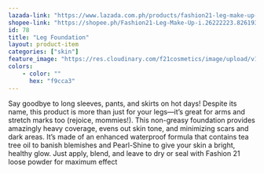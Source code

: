 ```yaml
---
lazada-link: "https://www.lazada.com.ph/products/fashion21-leg-make-up-i254102506-s349011994.html?spm=a2o4l.seller.list.16.5de16cc92qZHAW&mp=1"
shopee-link: "https://shopee.ph/Fashion21-Leg-Make-Up-i.26222223.826193988"
id: 78
title: "Leg Foundation"
layout: product-item
categories: ["skin"]
feature_image: "https://res.cloudinary.com/f21cosmetics/image/upload/v1597995294/leg-makeup_fyt3l2.jpg"
colors:
    - color: ""
      hex: "f9cca3"
---
```

Say goodbye to long sleeves, pants, and skirts on hot days! Despite its name, this product is more than just for your legs—it’s great for arms and stretch marks too (rejoice, mommies!). This non-greasy foundation provides amazingly heavy coverage, evens out skin tone, and minimizing scars and dark areas. It’s made of an enhanced waterproof formula that contains tea tree oil to banish blemishes and Pearl-Shine to give your skin a bright, healthy glow. Just apply, blend, and leave to dry or seal with Fashion 21 loose powder for maximum effect
